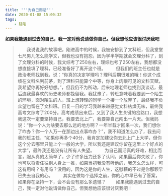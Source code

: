 ```yaml
---
title: '''为自己而活'''
date: 2020-01-08 15:00:32
tags:
	- 随笔
---
```

**如果我能遇到过去的自己，我一定对他说请做你自己。但我想他应该很讨厌我吧**
<!--more-->
> &emsp;&emsp;我说说我的故事吧，刚进高中的时候，我被安排到了文科班，但我堂堂七尺男儿怎么能学文，但我也没有抱怨，因为学半学期就会文理分科了，到了文理分科的时候，我文综考了250左右，理综也考了250左右，我想都没想直接填了理科，已经准备好了离开这个班。<!--more-->
> &emsp;&emsp;但我们的班主任也就是政治老师找到我，说：“你真的决定学理吗？理科后期很难的哦！你这个成绩在文科名列前茅，到了理科只能算个中等，你身上肉眼可见的文科天赋，我希望你再好好想想。”，但我仍不为所动，后来地理老师也找到我谈话，最后连我最喜欢的历史老师都挽留我。我犹豫了，转班意味着我要到一个陌生的环境，面对陌生的人，班上想转理的同学一个接一个放弃了，最终我不负众望也留在了文科班。日复一日的学习我越来越感觉文科枯燥无味，最终我高考文综考了200分。高考成绩出来后，又到了我人生关键的岔路口，我想我这次一定要坚持自己，我要去北上广，我要靠自己闯出一片天。但我妈说：“你一个人为啥要去那么远的地方啊？一年半载才回来一次，我们想你了咋办？你一个人万一在那边出点事咋办？”，我不知道怎么办了，我去问我的班主任，“如果你再多个40分，我肯定加建议你去北上广上大学，但你这个分去哪里只能上个一般的大学，所以我还是建议你留在这里上个好点的大学”，最终我还是没有让所有人失望。
> &emsp;&emsp;为自己而活真的好难，相比而言，服从真的太简单了，少了许多压力还多了认同，如果最后你失败了，你也可以将责任往别人身上一推，如果当初我没有听他的，我怎么怎么样，可这有用吗？有用吗？没用的，因为这是你的人生，这慰藉的不过是你那颗早已失去自我的心。
> &emsp;&emsp;其实在做每个选择之前，你的心中早已有了答案，如果你在坚持一下，会不会没有那么多遗憾？
> &emsp;&emsp;如果我能遇到过去的自己，我一定对他说请做你自己。但我想他应该很讨厌我吧！